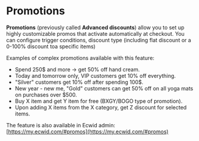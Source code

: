 # Promotions

**Promotions** (previously called **Advanced discounts**) allow you to set up highly customizable promos that activate automatically at checkout. You can configure trigger conditions, discount type (including flat discount or a 0-100% discount toa specific items)

Examples of complex promotions available with this feature:

* Spend 250$ and more -> get 50% off hand cream.
* Today and tomorrow only, VIP customers get 10% off everything.
* "Silver" customers get 10% off after spending 100$.
* New year - new me, "Gold" customers can get 50% off on all yoga mats on purchases over $500.
* Buy X item and get Y item for free (BXGY/BOGO type of promotion).
* Upon adding X items from the X category, get Z discount for selected items.

The feature is also available in Ecwid admin: [https://my.ecwid.com/#promos](https://my.ecwid.com/#promos)
